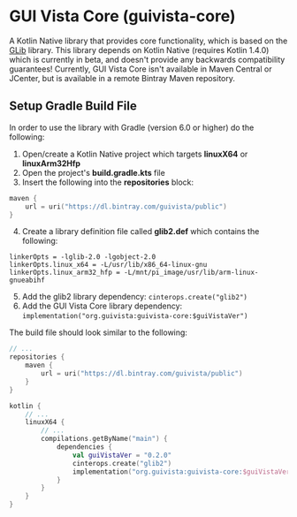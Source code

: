 # GUI Vista Core (guivista-core)

A Kotlin Native library that provides core functionality, which is based on the 
[GLib](https://developer.gnome.org/glib/) library. This library depends on Kotlin Native (requires Kotlin 1.4.0) which 
is currently in beta, and doesn't provide any backwards compatibility guarantees! Currently, GUI Vista Core isn't 
available in Maven Central or JCenter, but is available in a remote Bintray Maven repository.


## Setup Gradle Build File

In order to use the library with Gradle (version 6.0 or higher) do the following:

1. Open/create a Kotlin Native project which targets **linuxX64** or **linuxArm32Hfp**
2. Open the project's **build.gradle.kts** file
3. Insert the following into the **repositories** block:
```kotlin
maven {
    url = uri("https://dl.bintray.com/guivista/public")
}
```
4. Create a library definition file called **glib2.def** which contains the following:
```
linkerOpts = -lglib-2.0 -lgobject-2.0
linkerOpts.linux_x64 = -L/usr/lib/x86_64-linux-gnu
linkerOpts.linux_arm32_hfp = -L/mnt/pi_image/usr/lib/arm-linux-gnueabihf
```
5. Add the glib2 library dependency: `cinterops.create("glib2")`
6. Add the GUI Vista Core library dependency: `implementation("org.guivista:guivista-core:$guiVistaVer")`

The build file should look similar to the following:
```kotlin
// ...
repositories {
    maven {
        url = uri("https://dl.bintray.com/guivista/public")
    }
}

kotlin {
    // ...
    linuxX64 {
        // ...
        compilations.getByName("main") {
            dependencies {
                val guiVistaVer = "0.2.0"
                cinterops.create("glib2")
                implementation("org.guivista:guivista-core:$guiVistaVer")
            }
        }
    }
}
```
